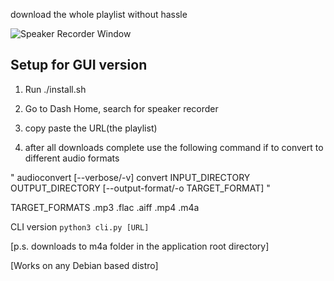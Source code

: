download the whole playlist without hassle

![Speaker Recorder Window](/images/img.png)

Setup for GUI version
-----
1. Run ./install.sh
2. Go to Dash Home, search for speaker recorder
3. copy paste the URL(the playlist)

4. after all downloads complete use the following command if to convert to different audio formats

" audioconvert [--verbose/-v] convert INPUT_DIRECTORY OUTPUT_DIRECTORY [--output-format/-o TARGET_FORMAT] "

TARGET_FORMATS
.mp3
.flac
.aiff
.mp4
.m4a


CLI version
``` python3 cli.py [URL] ```

[p.s. downloads to m4a folder in the application root directory]

[Works on any Debian based distro]
